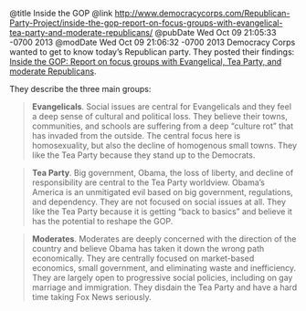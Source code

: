 @title Inside the GOP
@link http://www.democracycorps.com/Republican-Party-Project/inside-the-gop-report-on-focus-groups-with-evangelical-tea-party-and-moderate-republicans/
@pubDate Wed Oct 09 21:05:33 -0700 2013
@modDate Wed Oct 09 21:06:32 -0700 2013
Democracy Corps wanted to get to know today’s Republican party. They posted their findings: <a href="http://www.democracycorps.com/Republican-Party-Project/inside-the-gop-report-on-focus-groups-with-evangelical-tea-party-and-moderate-republicans/">Inside the GOP: Report on focus groups with Evangelical, Tea Party, and moderate Republicans</a>.

They describe the three main groups:

><strong>Evangelicals</strong>. Social issues are central for Evangelicals and they feel a deep sense of cultural and political loss. They believe their towns, communities, and schools are suffering from a deep “culture rot” that has invaded from the outside. The central focus here is homosexuality, but also the decline of homogenous small towns. They like the Tea Party because they stand up to the Democrats.

><strong>Tea Party</strong>. Big government, Obama, the loss of liberty, and decline of responsibility are central to the Tea Party worldview. Obama’s America is an unmitigated evil based on big government, regulations, and dependency.  They are not focused on social issues at all.  They like the Tea Party because it is getting “back to basics” and believe it has the potential to reshape the GOP.

><strong>Moderates</strong>. Moderates are deeply concerned with the direction of the country and believe Obama has taken it down the wrong path economically. They are centrally focused on market-based economics, small government, and eliminating waste and inefficiency. They are largely open to  progressive social policies, including on gay marriage and immigration. They disdain the Tea Party and have a hard time taking Fox News seriously.
